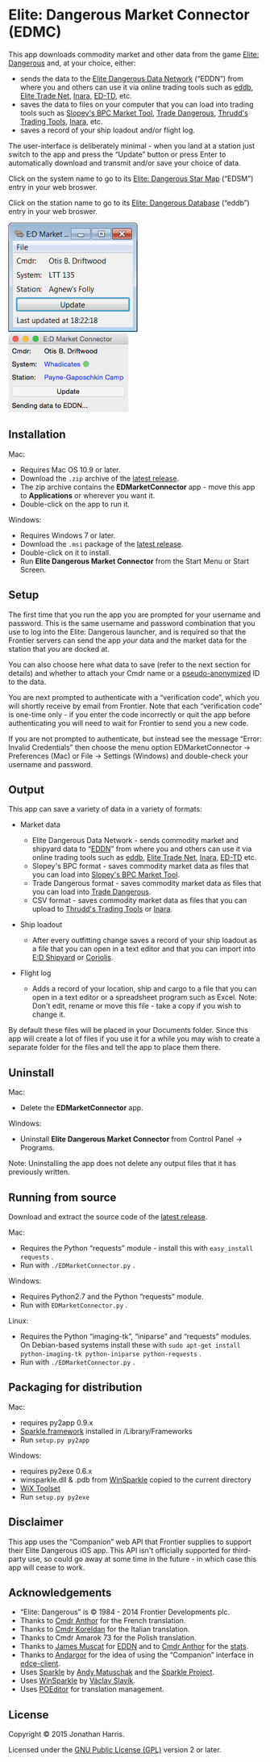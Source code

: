 Elite: Dangerous Market Connector (EDMC)
========

This app downloads commodity market and other data from the game [Elite: Dangerous](https://www.elitedangerous.com/) and, at your choice, either:

* sends the data to the [Elite Dangerous Data Network](http://eddn-gateway.elite-markets.net/) (“EDDN”) from where you and others can use it via online trading tools such as [eddb](http://eddb.io/), [Elite Trade Net](http://etn.io/), [Inara](http://inara.cz), [ED-TD](http://ed-td.space/), etc.
* saves the data to files on your computer that you can load into trading tools such as [Slopey's BPC Market Tool](https://forums.frontier.co.uk/showthread.php?t=76081), [Trade Dangerous](https://bitbucket.org/kfsone/tradedangerous/wiki/Home), [Thrudd's Trading Tools](http://www.elitetradingtool.co.uk/), [Inara](http://inara.cz), etc.
* saves a record of your ship loadout and/or flight log.

The user-interface is deliberately minimal - when you land at a station just switch to the app and press the “Update” button or press Enter to automatically download and transmit and/or save your choice of data.

Click on the system name to go to its [Elite: Dangerous Star Map](http://www.edsm.net/) (“EDSM”) entry in your web broswer.

Click on the station name to go to its [Elite: Dangerous Database](http://eddb.io/) (“eddb”) entry in your web broswer.

![Windows screenshot](img/win.png) &nbsp; ![Mac screenshot](img/mac.png)


Installation
--------

Mac:

* Requires Mac OS 10.9 or later.
* Download the `.zip` archive of the [latest release](https://github.com/Marginal/EDMarketConnector/releases/latest).
* The zip archive contains the **EDMarketConnector** app - move this app to **Applications** or wherever you want it.
* Double-click on the app to run it.

Windows:

* Requires Windows 7 or later.
* Download the `.msi` package of the [latest release](https://github.com/Marginal/EDMarketConnector/releases/latest).
* Double-click on it to install.
* Run **Elite Dangerous Market Connector** from the Start Menu or Start Screen.


Setup
--------
The first time that you run the app you are prompted for your username and password. This is the same username and password
combination that you use to log into the Elite: Dangerous launcher, and is required so that the Frontier servers can send the app *your* data and the market data for the station that *you* are docked at.

You can also choose here what data to save (refer to the next section for details) and whether to attach your Cmdr name or a [pseudo-anonymized](http://en.wikipedia.org/wiki/Pseudonymity) ID to the data.

You are next prompted to authenticate with a “verification code”, which you will shortly receive by email from Frontier.
Note that each “verification code” is one-time only - if you enter the code incorrectly or quit the app before
authenticating you will need to wait for Frontier to send you a new code.

If you are not prompted to authenticate, but instead see the message “Error: Invalid Credentials” then choose the menu
option EDMarketConnector → Preferences (Mac) or File → Settings (Windows) and double-check your username and password.

Output
--------
This app can save a variety of data in a variety of formats:

* Market data
  * Elite Dangerous Data Network - sends commodity market and shipyard data to “[EDDN](http://eddn-gateway.elite-markets.net/)” from where you and others can use it via online trading tools such as [eddb](http://eddb.io/), [Elite Trade Net](http://etn.io/), [Inara](http://inara.cz), [ED-TD](http://ed-td.space/) etc.
  * Slopey's BPC format - saves commodity market data as files that you can load into [Slopey's BPC Market Tool](https://forums.frontier.co.uk/showthread.php?t=76081).
  * Trade Dangerous format - saves commodity market data as files that you can load into [Trade Dangerous](https://bitbucket.org/kfsone/tradedangerous/wiki/Home).
  * CSV format - saves commodity market data as files that you can upload to [Thrudd's Trading Tools](http://www.elitetradingtool.co.uk/) or [Inara](http://inara.cz).

* Ship loadout
  * After every outfitting change saves a record of your ship loadout as a file that you can open in a text editor and that you can import into [E:D Shipyard](http://www.edshipyard.com) or [Coriolis](http://coriolis.io).

* Flight log
  * Adds a record of your location, ship and cargo to a file that you can open in a text editor or a spreadsheet program such as Excel. Note: Don't edit, rename or move this file - take a copy if you wish to change it.

By default these files will be placed in your Documents folder. Since this app will create a lot of files if you use it for a while you may wish to create a separate folder for the files and tell the app to place them there.


Uninstall
--------

Mac:

* Delete the **EDMarketConnector** app.

Windows:

* Uninstall **Elite Dangerous Market Connector** from Control Panel → Programs.

Note: Uninstalling the app does not delete any output files that it has previously written.

Running from source
--------

Download and extract the source code of the [latest release](https://github.com/Marginal/EDMarketConnector/releases/latest).

Mac:

* Requires the Python “requests” module - install this with `easy_install requests` .
* Run with `./EDMarketConnector.py` .

Windows:

* Requires Python2.7 and the Python “requests” module.
* Run with `EDMarketConnector.py` .

Linux:

* Requires the Python “imaging-tk”, “iniparse” and “requests” modules. On Debian-based systems install these with `sudo apt-get install python-imaging-tk python-iniparse python-requests` .
* Run with `./EDMarketConnector.py` .


Packaging for distribution
--------

Mac:

* requires py2app 0.9.x
* [Sparkle.framework](https://github.com/sparkle-project/Sparkle) installed in /Library/Frameworks
* Run `setup.py py2app`

Windows:

* requires py2exe 0.6.x
* winsparkle.dll & .pdb from [WinSparkle](https://github.com/vslavik/winsparkle) copied to the current directory
* [WiX Toolset](http://wixtoolset.org/)
* Run `setup.py py2exe`


Disclaimer
--------
This app uses the “Companion” web API that Frontier supplies to support their Elite Dangerous iOS app. This API isn't officially supported for third-party use, so could go away at some time in the future - in which case this app will cease to work.


Acknowledgements
--------
* “Elite: Dangerous” is © 1984 - 2014 Frontier Developments plc.
* Thanks to [Cmdr Anthor](http://ed-td.space/) for the French translation.
* Thanks to [Cmdr Koreldan](http://ed-map.eu/) for the Italian translation.
* Thanks to Cmdr Amarok 73 for the Polish translation.
* Thanks to [James Muscat](https://github.com/jamesremuscat) for [EDDN](https://github.com/jamesremuscat/EDDN) and to [Cmdr Anthor](https://github.com/AnthorNet) for the [stats](http://eddn-gateway.elite-markets.net/).
* Thanks to [Andargor](https://github.com/Andargor) for the idea of using the “Companion” interface in [edce-client](https://github.com/Andargor/edce-client).
* Uses [Sparkle](https://github.com/sparkle-project/Sparkle) by [Andy Matuschak](http://andymatuschak.org/) and the [Sparkle Project](https://github.com/sparkle-project).
* Uses [WinSparkle](https://github.com/vslavik/winsparkle/wiki) by [Václav Slavík](https://github.com/vslavik).
* Uses [POEditor](https://poeditor.com/) for translation management.

License
-------
Copyright © 2015 Jonathan Harris.

Licensed under the [GNU Public License (GPL)](http://www.gnu.org/licenses/gpl-2.0.html) version 2 or later.
